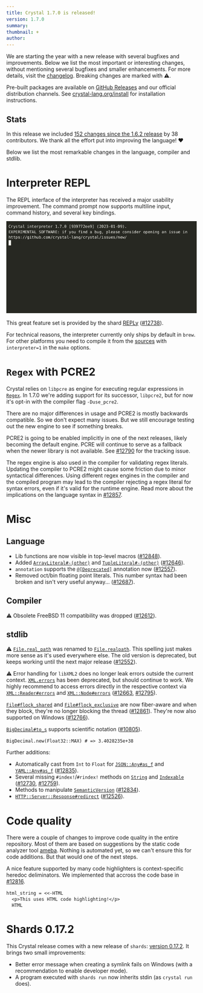 ```yaml
---
title: Crystal 1.7.0 is released!
version: 1.7.0
summary:
thumbnail: +
author:
---
```


We are starting the year with a new release with several bugfixes and improvements. Below we list the most important or interesting changes, without mentioning several bugfixes and smaller enhancements. For more details, visit the [changelog](https://github.com/crystal-lang/crystal/releases/tag/1.7.0). Breaking changes are marked with ⚠️.

Pre-built packages are available on [GitHub Releases](https://github.com/crystal-lang/crystal/releases/tag/1.7.0) and our official distribution channels.
See [crystal-lang.org/install](https://crystal-lang.org/install/) for installation instructions.

## Stats

In this release we included [152 changes since the 1.6.2 release](https://github.com/crystal-lang/crystal/pulls?q=is%3Apr+milestone%3A1.7.0) by 38 contributors. We thank all the effort put into improving the language! ❤️

Below we list the most remarkable changes in the language, compiler and stdlib.

# Interpreter REPL

The REPL interface of the interpreter has received a major usability improvement.
The command prompt now supports multiline input, command history, and several key bindings.

[![asciicast](/assets/blog/2023-01-09-interpreter-repl-asciicast.gif)](https://asciinema.org/a/oG55o2Jm3XuNj8DJKBb9u0XuW)

This great feature set is provided by the shard [REPLy](https://github.com/I3oris/reply) ([#12738](https://github.com/crystal-lang/crystal/pull/12738)).

For technical reasons, the interpreter currently only ships by default in `brew`. For other platforms you need to compile it from the [sources](https://crystal-lang.org/install/from_sources/) with `interpreter=1` in the `make` options.

# `Regex` with PCRE2

Crystal relies on `libpcre` as engine for executing regular expressions in [`Regex`](https://crystal-lang.org/api/1.7.0/Regex.html).
In 1.7.0 we're adding support for its successor, `libpcre2`, but for now it's opt-in with the compiler flag `-Duse_pcre2`.

There are no major differences in usage and PCRE2 is mostly backwards compatible.
So we don't expect many issues. But we still encourage testing out the new
engine to see if something breaks.

PCRE2 is going to be enabled implicitly in one of the next releases, likely
becoming the default engine. PCRE will continue to serve as a fallback when the newer library is not available.
See [#12790](https://github.com/crystal-lang/crystal/issues/12790) for the tracking issue.

The regex engine is also used in the compiler for validating regex literals. Updating the compiler to PCRE2 might cause
some friction due to minor syntactical differences. Using different regex engines in the compiler and the compiled program
may lead to the compiler rejecting a regex literal for syntax errors, even if it's valid for the runtime engine.
Read more about the implications on the language syntax in [#12857](https://github.com/crystal-lang/crystal/issues/12857).

# Misc

## Language

* Lib functions are now visible in top-level macros ([#12848](https://github.com/crystal-lang/crystal/pull/12848)).
* Added [`ArrayLiteral#-(other)`](https://crystal-lang.org/api/1.7.0/Crystal/Macros/ArrayLiteral.html#-(other:ArrayLiteral):ArrayLiteral-instance-method) and [`TupleLiteral#-(other)`](https://crystal-lang.org/api/1.7.0/Crystal/Macros/TupleLiteral.html#-(other:TupleLiteral):TupleLiteral-instance-method) ([#12646](https://github.com/crystal-lang/crystal/pull/12646)).
* `annotation` supports the [`@[Deprecated]`](https://crystal-lang.org/api/1.7.0/Deprecated.html) annotation now ([#12557](https://github.com/crystal-lang/crystal/pull/12557)).
* Removed oct/bin floating point literals. This number syntax had been broken and isn't very useful anyway... ([#12687](https://github.com/crystal-lang/crystal/pull/12687)).

## Compiler


⚠️ Obsolete FreeBSD 11 compatibility was dropped ([#12612](https://github.com/crystal-lang/crystal/pull/12612)).

## stdlib

⚠️ [`File.real_path`](https://crystal-lang.org/api/1.7.0/File.html#real_path%28path%3APath%7CString%29%3AString-class-method) was renamed to [`File.realpath`](https://crystal-lang.org/api/1.7.0/File.html#realpath%28path%3APath%7CString%29%3AString-class-method). This spelling just makes more sense as it's used everywhere else. The old version is deprecated, but keeps working until the next major release ([#12552](https://github.com/crystal-lang/crystal/pull/12552)).

⚠️ Error handling for `libXML2` does no longer leak errors outside the current context. [`XML.errors`](https://crystal-lang.org/api/1.7.0/XML/Error.html#errors%3AArray(XML%3A%3AError)%3F-class-method) has been deprecated, but should continue to work. We highly recommend to access errors directly in the respective context via [`XML::Reader#errors`](https://crystal-lang.org/api/1.7.0/XML/Reader.html#errors%28Array%28XML%3A%3AError%29-instance-method) and [`XML::Node#errors`](https://crystal-lang.org/api/1.7.0/XML/Node.html#errors%3AArray%28XML%3A%3AError%29%7CNil-instance-method) ([#12663](https://github.com/crystal-lang/crystal/pull/12663), [#12795](https://github.com/crystal-lang/crystal/pull/12795)).

[`File#flock_shared`](https://crystal-lang.org/api/1.7.0/IO/FileDescriptor.html#flock_shared%28blocking%3Dtrue%29%3ANil-instance-method) and [`File#flock_exclusive`](https://crystal-lang.org/api/1.7.0/IO/FileDescriptor.html#flock_exclusive%28blocking%3Dtrue%29%3ANil-instance-method) are now fiber-aware and when they block, they're no longer blocking the thread ([#12861](https://github.com/crystal-lang/crystal/pull/12861)).
They're now also supported on Windows ([#12766](https://github.com/crystal-lang/crystal/pull/12766)).

[`BigDecimal#to_s`](https://crystal-lang.org/api/1.7.0/BigDecimal.html#to_s(io:IO):Nil-instance-method) supports scientific notation ([#10805](https://github.com/crystal-lang/crystal/pull/10805)).

```crystal
BigDecimal.new(Float32::MAX) # => 3.4028235e+38
```

Further additions:

* Automatically cast from `Int` to `Float` for [`JSON::Any#as_f`](https://crystal-lang.org/api/1.7.0/JSON/Any.html#as_f:Float64-instance-method) and [`YAML::Any#as_f`](https://crystal-lang.org/api/1.7.0/YAML/Any.html#as_f:Float64-instance-method) ([#12835](https://github.com/crystal-lang/crystal/pull/12835)).
* Several missing `#index!`/`#rindex!` methods on [`String`](https://crystal-lang.org/api/1.7.0/String.html) and [`Indexable`](https://crystal-lang.org/api/1.7.0/Indexable.html) ([#12730](https://github.com/crystal-lang/crystal/pull/12730), [#12759](https://github.com/crystal-lang/crystal/pull/12759)).
* Methods to manipulate [`SemanticVersion`](https://crystal-lang.org/api/1.7.0/SemanticVersion.html) ([#12834](https://github.com/crystal-lang/crystal/pull/12834)).
* [`HTTP::Server::Response#redirect`](https://crystal-lang.org/api/1.7.0/HTTP/Server/Response.html#redirect(location:String%7URI,status:HTTP::Status=:found)-instance-method) ([#12526](https://github.com/crystal-lang/crystal/pull/12526)).

# Code quality

There were a couple of changes to improve code quality in the entire repository.
Most of them are based on suggestions by the static code analyzer tool [ameba](https://github.com/crystal-ameba/ameba).
Nothing is automated yet, so we can't ensure this for code additions. But that would one of the next steps.

A nice feature supported by many code highlighters is context-specific heredoc deliminators. We implemented that accross the code base in [#12816](https://github.com/crystal-lang/crystal/pull/12816).

<div class="language-crystal highlighter-rouge"><div class="highlight"><pre class="code_section"><code><span class="n">html_string</span> <span class="o">=</span> <span class="o">&lt;&lt;-</span><span class="no">HTML</span><span class="sh">
  <span class="nt">&lt;p&gt;</span>This uses HTML code highlighting!<span class="nt">&lt;/p&gt;</span>
</span><span class="no">  HTML</span>
</code></pre></div></div>

# Shards 0.17.2

This Crystal release comes with a new release of `shards`: [version 0.17.2](https://github.com/crystal-lang/shards/releases/tag/v0.17.2).
It brings two small improvements:

* Better error message when creating a symlink fails on Windows (with a recommendation to enable developer mode).
* A program executed with `shards run` now inherits stdin (as `crystal run` does).
